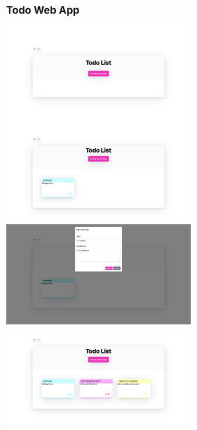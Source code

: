# Todo Web App

<img align="center" alt="" src="./img/img1.png">
<img align="center" alt="" src="./img/img2.png">
<img align="center" alt="" src="./img/img3.png">
<img align="center" alt="" src="./img/img4.png">
